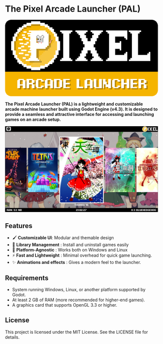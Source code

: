 # The Pixel Arcade Launcher (PAL)
![logo](.github/readme/logo.png)

**The Pixel Arcade Launcher (PAL) is a lightweight and customizable arcade machine launcher built using Godot Engine (v4.3). It is designed to provide a seamless and attractive interface for accessing and launching games on an arcade setup.**

![PAL Screenshot](.github/readme/screenshot.jpg)

## Features

- 🖌️ **Customizable UI**: Modular and themable design
- 💾 **Library Management** : Install and uninstall games easily
- 🐧 **Platform-Agnostic** : Works both on Windows and Linux
- ⚡ **Fast and Lightweight** : Minimal overhead for quick game launching.
- ✨ **Animations and effects** : Gives a modern feel to the launcher.

## Requirements

- System running Windows, Linux, or another platform supported by Godot.
- At least 2 GB of RAM (more recommended for higher-end games).
- A graphics card that supports OpenGL 3.3 or higher.

## License

This project is licensed under the MIT License. See the LICENSE file for details.
